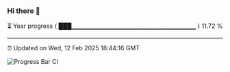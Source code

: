 ### Hi there 👋

⏳ Year progress { ███▁▁▁▁▁▁▁▁▁▁▁▁▁▁▁▁▁▁▁▁▁▁▁▁▁▁▁ } 11.72 %

---

⏰ Updated on Wed, 12 Feb 2025 18:44:16 GMT

![Progress Bar CI](https://github.com/IshwaranRudhara/GIT-ACTION/workflows/Progress%20Bar%20CI/badge.svg)
